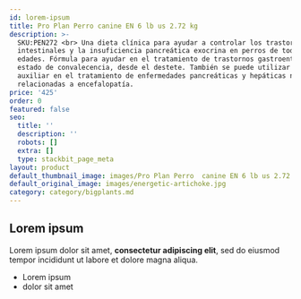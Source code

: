 ```yaml
---
id: lorem-ipsum
title: Pro Plan Perro canine EN 6 lb us 2.72 kg
description: >-
  SKU:PEN272 <br> Una dieta clínica para ayudar a controlar los trastornos
  intestinales y la insuficiencia pancreática exocrina en perros de todas las
  edades. Fórmula para ayudar en el tratamiento de trastornos gastroentéricos o
  estado de convalecencia, desde el destete. También se puede utilizar como
  auxiliar en el tratamiento de enfermedades pancreáticas y hepáticas no
  relacionadas a encefalopatía.
price: '425'
order: 0
featured: false
seo:
  title: ''
  description: ''
  robots: []
  extra: []
  type: stackbit_page_meta
layout: product
default_thumbnail_image: images/Pro Plan Perro  canine EN 6 lb us 2.72 kg.jpg
default_original_image: images/energetic-artichoke.jpg
category: category/bigplants.md
---
```

## Lorem ipsum

Lorem ipsum dolor sit amet, **consectetur adipiscing elit**, sed do eiusmod tempor incididunt ut labore et dolore magna aliqua.

- Lorem ipsum
- dolor sit amet